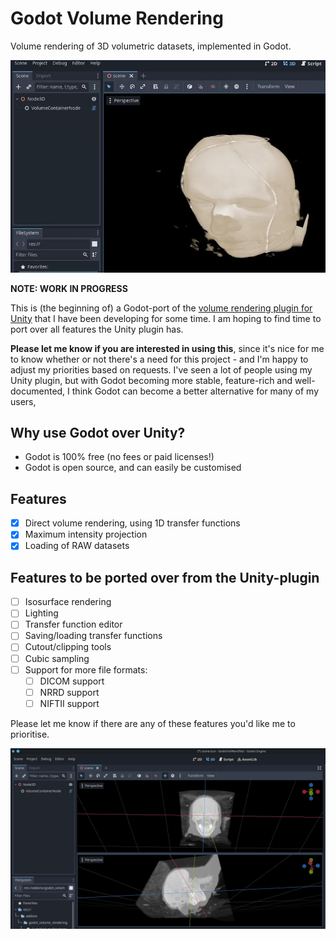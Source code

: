 # Godot Volume Rendering

Volume rendering of 3D volumetric datasets, implemented in Godot.

![alt tag](media/screenshot1.jpg)

**NOTE: WORK IN PROGRESS**

This is (the beginning of) a Godot-port of the [volume rendering plugin for Unity](https://github.com/mlavik1/UnityVolumeRendering) that I have been developing for some time.
I am hoping to find time to port over all features the Unity plugin has.

**Please let me know if you are interested in using this**, since it's nice for me to know whether or not there's a need for this project - and I'm happy to adjust my priorities based on requests.
I've seen a lot of people using my Unity plugin, but with Godot becoming more stable, feature-rich and well-documented, I think Godot can become a better alternative for many of my users,

## Why use Godot over Unity?

- Godot is 100% free (no fees or paid licenses!)
- Godot is open source, and can easily be customised

## Features
- [x] Direct volume rendering, using 1D transfer functions
- [x] Maximum intensity projection
- [x] Loading of RAW datasets

## Features to be ported over from the Unity-plugin
- [ ] Isosurface rendering
- [ ] Lighting
- [ ] Transfer function editor
- [ ] Saving/loading transfer functions
- [ ] Cutout/clipping tools
- [ ] Cubic sampling
- [ ] Support for more file formats:
    - [ ] DICOM support
    - [ ] NRRD support
    - [ ] NIFTII support

Please let me know if there are any of these features you'd like me to prioritise.

![alt tag](media/screenshot2.jpg)
